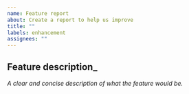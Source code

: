 ```yaml
---
name: Feature report
about: Create a report to help us improve
title: ""
labels: enhancement
assignees: ""
---
```


## Feature description\_

_A clear and concise description of what the feature would be._
